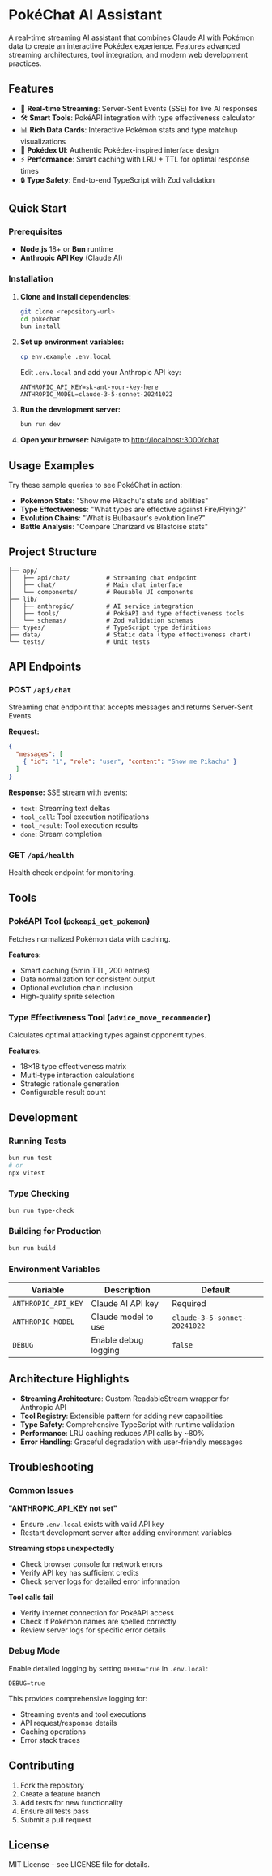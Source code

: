 # PokéChat AI Assistant

A real-time streaming AI assistant that combines Claude AI with Pokémon data to create an interactive Pokédex experience. Features advanced streaming architectures, tool integration, and modern web development practices.

## Features

- 🔄 **Real-time Streaming**: Server-Sent Events (SSE) for live AI responses
- 🛠️ **Smart Tools**: PokéAPI integration with type effectiveness calculator
- 📊 **Rich Data Cards**: Interactive Pokémon stats and type matchup visualizations
- 🎨 **Pokédex UI**: Authentic Pokédex-inspired interface design
- ⚡ **Performance**: Smart caching with LRU + TTL for optimal response times
- 🔒 **Type Safety**: End-to-end TypeScript with Zod validation

## Quick Start

### Prerequisites

- **Node.js** 18+ or **Bun** runtime
- **Anthropic API Key** (Claude AI)

### Installation

1. **Clone and install dependencies:**
   ```bash
   git clone <repository-url>
   cd pokechat
   bun install
   ```

2. **Set up environment variables:**
   ```bash
   cp env.example .env.local
   ```
   
   Edit `.env.local` and add your Anthropic API key:
   ```env
   ANTHROPIC_API_KEY=sk-ant-your-key-here
   ANTHROPIC_MODEL=claude-3-5-sonnet-20241022
   ```

3. **Run the development server:**
   ```bash
   bun run dev
   ```

4. **Open your browser:**
   Navigate to [http://localhost:3000/chat](http://localhost:3000/chat)

## Usage Examples

Try these sample queries to see PokéChat in action:

- **Pokémon Stats**: "Show me Pikachu's stats and abilities"
- **Type Effectiveness**: "What types are effective against Fire/Flying?"
- **Evolution Chains**: "What is Bulbasaur's evolution line?"
- **Battle Analysis**: "Compare Charizard vs Blastoise stats"

## Project Structure

```
├── app/
│   ├── api/chat/          # Streaming chat endpoint
│   ├── chat/              # Main chat interface
│   └── components/        # Reusable UI components
├── lib/
│   ├── anthropic/         # AI service integration
│   ├── tools/             # PokéAPI and type effectiveness tools
│   └── schemas/           # Zod validation schemas
├── types/                 # TypeScript type definitions
├── data/                  # Static data (type effectiveness chart)
└── tests/                 # Unit tests
```

## API Endpoints

### POST `/api/chat`
Streaming chat endpoint that accepts messages and returns Server-Sent Events.

**Request:**
```json
{
  "messages": [
    { "id": "1", "role": "user", "content": "Show me Pikachu" }
  ]
}
```

**Response:** SSE stream with events:
- `text`: Streaming text deltas
- `tool_call`: Tool execution notifications  
- `tool_result`: Tool execution results
- `done`: Stream completion

### GET `/api/health`
Health check endpoint for monitoring.

## Tools

### PokéAPI Tool (`pokeapi_get_pokemon`)
Fetches normalized Pokémon data with caching.

**Features:**
- Smart caching (5min TTL, 200 entries)
- Data normalization for consistent output
- Optional evolution chain inclusion
- High-quality sprite selection

### Type Effectiveness Tool (`advice_move_recommender`)
Calculates optimal attacking types against opponent types.

**Features:**
- 18×18 type effectiveness matrix
- Multi-type interaction calculations
- Strategic rationale generation
- Configurable result count

## Development

### Running Tests
```bash
bun run test
# or
npx vitest
```

### Type Checking
```bash
bun run type-check
```

### Building for Production
```bash
bun run build
```

### Environment Variables

| Variable | Description | Default |
|----------|-------------|---------|
| `ANTHROPIC_API_KEY` | Claude AI API key | Required |
| `ANTHROPIC_MODEL` | Claude model to use | `claude-3-5-sonnet-20241022` |
| `DEBUG` | Enable debug logging | `false` |

## Architecture Highlights

- **Streaming Architecture**: Custom ReadableStream wrapper for Anthropic API
- **Tool Registry**: Extensible pattern for adding new capabilities  
- **Type Safety**: Comprehensive TypeScript with runtime validation
- **Performance**: LRU caching reduces API calls by ~80%
- **Error Handling**: Graceful degradation with user-friendly messages

## Troubleshooting

### Common Issues

**"ANTHROPIC_API_KEY not set"**
- Ensure `.env.local` exists with valid API key
- Restart development server after adding environment variables

**Streaming stops unexpectedly**
- Check browser console for network errors
- Verify API key has sufficient credits
- Check server logs for detailed error information

**Tool calls fail**
- Verify internet connection for PokéAPI access
- Check if Pokémon names are spelled correctly
- Review server logs for specific error details

### Debug Mode

Enable detailed logging by setting `DEBUG=true` in `.env.local`:

```env
DEBUG=true
```

This provides comprehensive logging for:
- Streaming events and tool executions
- API request/response details
- Caching operations
- Error stack traces

## Contributing

1. Fork the repository
2. Create a feature branch
3. Add tests for new functionality
4. Ensure all tests pass
5. Submit a pull request

## License

MIT License - see LICENSE file for details.
